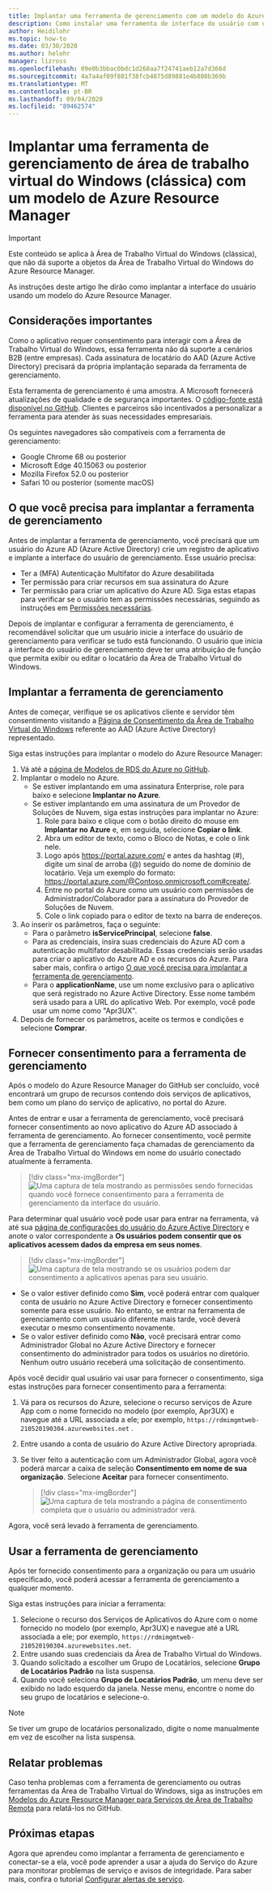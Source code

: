 ```yaml
---
title: Implantar uma ferramenta de gerenciamento com um modelo do Azure Resource Manager – Azure
description: Como instalar uma ferramenta de interface do usuário com um modelo Azure Resource Manager para gerenciar recursos da área de trabalho virtual do Windows (clássico).
author: Heidilohr
ms.topic: how-to
ms.date: 03/30/2020
ms.author: helohr
manager: lizross
ms.openlocfilehash: 09e0b3bbac0bdc1d268aa7f24741aeb12a7d366d
ms.sourcegitcommit: 4a7a4af09f881f38fcb4875d89881e4b808b369b
ms.translationtype: MT
ms.contentlocale: pt-BR
ms.lasthandoff: 09/04/2020
ms.locfileid: "89462574"
---
```

# <a name="deploy-a-windows-virtual-desktop-classic-management-tool-with-an-azure-resource-manager-template"></a>Implantar uma ferramenta de gerenciamento de área de trabalho virtual do Windows (clássica) com um modelo de Azure Resource Manager

>[!IMPORTANT]
>Este conteúdo se aplica à Área de Trabalho Virtual do Windows (clássica), que não dá suporte a objetos da Área de Trabalho Virtual do Windows do Azure Resource Manager.

As instruções deste artigo lhe dirão como implantar a interface do usuário usando um modelo do Azure Resource Manager.

## <a name="important-considerations"></a>Considerações importantes

Como o aplicativo requer consentimento para interagir com a Área de Trabalho Virtual do Windows, essa ferramenta não dá suporte a cenários B2B (entre empresas). Cada assinatura de locatário do AAD (Azure Active Directory) precisará da própria implantação separada da ferramenta de gerenciamento.

Esta ferramenta de gerenciamento é uma amostra. A Microsoft fornecerá atualizações de qualidade e de segurança importantes. O [código-fonte está disponível no GitHub](https://github.com/Azure/RDS-Templates/tree/master/wvd-templates/wvd-management-ux/deploy). Clientes e parceiros são incentivados a personalizar a ferramenta para atender às suas necessidades empresariais.

Os seguintes navegadores são compatíveis com a ferramenta de gerenciamento:
- Google Chrome 68 ou posterior
- Microsoft Edge 40.15063 ou posterior
- Mozilla Firefox 52.0 ou posterior
- Safari 10 ou posterior (somente macOS)

## <a name="what-you-need-to-deploy-the-management-tool"></a>O que você precisa para implantar a ferramenta de gerenciamento

Antes de implantar a ferramenta de gerenciamento, você precisará que um usuário do Azure AD (Azure Active Directory) crie um registro de aplicativo e implante a interface do usuário de gerenciamento. Esse usuário precisa:

- Ter a (MFA) Autenticação Multifator do Azure desabilitada
- Ter permissão para criar recursos em sua assinatura do Azure
- Ter permissão para criar um aplicativo do Azure AD. Siga estas etapas para verificar se o usuário tem as permissões necessárias, seguindo as instruções em [Permissões necessárias](../../active-directory/develop/howto-create-service-principal-portal.md#permissions-required-for-registering-an-app).

Depois de implantar e configurar a ferramenta de gerenciamento, é recomendável solicitar que um usuário inicie a interface do usuário de gerenciamento para verificar se tudo está funcionando. O usuário que inicia a interface do usuário de gerenciamento deve ter uma atribuição de função que permita exibir ou editar o locatário da Área de Trabalho Virtual do Windows.

## <a name="deploy-the-management-tool"></a>Implantar a ferramenta de gerenciamento

Antes de começar, verifique se os aplicativos cliente e servidor têm consentimento visitando a [Página de Consentimento da Área de Trabalho Virtual do Windows](https://rdweb.wvd.microsoft.com) referente ao AAD (Azure Active Directory) representado.

Siga estas instruções para implantar o modelo do Azure Resource Manager:

1. Vá até a [página de Modelos de RDS do Azure no GitHub](https://github.com/Azure/RDS-Templates/tree/master/wvd-templates/wvd-management-ux/deploy).
2. Implantar o modelo no Azure.
    - Se estiver implantando em uma assinatura Enterprise, role para baixo e selecione **Implantar no Azure**.
    - Se estiver implantando em uma assinatura de um Provedor de Soluções de Nuvem, siga estas instruções para implantar no Azure:
        1. Role para baixo e clique com o botão direito do mouse em **Implantar no Azure** e, em seguida, selecione **Copiar o link**.
        2. Abra um editor de texto, como o Bloco de Notas, e cole o link nele.
        3. Logo após <https://portal.azure.com/> e antes da hashtag (#), digite um sinal de arroba (@) seguido do nome de domínio de locatário. Veja um exemplo do formato: <https://portal.azure.com/@Contoso.onmicrosoft.com#create/>.
        4. Entre no portal do Azure como um usuário com permissões de Administrador/Colaborador para a assinatura do Provedor de Soluções de Nuvem.
        5. Cole o link copiado para o editor de texto na barra de endereços.
3. Ao inserir os parâmetros, faça o seguinte:
    - Para o parâmetro **isServicePrincipal**, selecione **false**.
    - Para as credenciais, insira suas credenciais do Azure AD com a autenticação multifator desabilitada. Essas credenciais serão usadas para criar o aplicativo do Azure AD e os recursos do Azure. Para saber mais, confira o artigo [O que você precisa para implantar a ferramenta de gerenciamento](#what-you-need-to-deploy-the-management-tool).
    - Para o **applicationName**, use um nome exclusivo para o aplicativo que será registrado no Azure Active Directory. Esse nome também será usado para a URL do aplicativo Web. Por exemplo, você pode usar um nome como "Apr3UX".
4. Depois de fornecer os parâmetros, aceite os termos e condições e selecione **Comprar**.

## <a name="provide-consent-for-the-management-tool"></a>Fornecer consentimento para a ferramenta de gerenciamento

Após o modelo do Azure Resource Manager do GitHub ser concluído, você encontrará um grupo de recursos contendo dois serviços de aplicativos, bem como um plano do serviço de aplicativo, no portal do Azure.

Antes de entrar e usar a ferramenta de gerenciamento, você precisará fornecer consentimento ao novo aplicativo do Azure AD associado à ferramenta de gerenciamento. Ao fornecer consentimento, você permite que a ferramenta de gerenciamento faça chamadas de gerenciamento da Área de Trabalho Virtual do Windows em nome do usuário conectado atualmente à ferramenta.

> [!div class="mx-imgBorder"]
> ![Uma captura de tela mostrando as permissões sendo fornecidas quando você fornece consentimento para a ferramenta de gerenciamento da interface do usuário.](../media/management-ui-delegated-permissions.png)

Para determinar qual usuário você pode usar para entrar na ferramenta, vá até sua [página de configurações do usuário do Azure Active Directory](https://portal.azure.com/#blade/Microsoft_AAD_IAM/StartboardApplicationsMenuBlade/UserSettings/menuId/) e anote o valor correspondente a **Os usuários podem consentir que os aplicativos acessem dados da empresa em seus nomes**.

> [!div class="mx-imgBorder"]
> ![Uma captura de tela mostrando se os usuários podem dar consentimento a aplicativos apenas para seu usuário.](../media/management-ui-user-consent-allowed.png)

- Se o valor estiver definido como **Sim**, você poderá entrar com qualquer conta de usuário no Azure Active Directory e fornecer consentimento somente para esse usuário. No entanto, se entrar na ferramenta de gerenciamento com um usuário diferente mais tarde, você deverá executar o mesmo consentimento novamente.
- Se o valor estiver definido como **Não**, você precisará entrar como Administrador Global no Azure Active Directory e fornecer consentimento do administrador para todos os usuários no diretório. Nenhum outro usuário receberá uma solicitação de consentimento.


Após você decidir qual usuário vai usar para fornecer o consentimento, siga estas instruções para fornecer consentimento para a ferramenta:

1. Vá para os recursos do Azure, selecione o recurso serviços de Azure App com o nome fornecido no modelo (por exemplo, Apr3UX) e navegue até a URL associada a ele; por exemplo,  `https://rdmimgmtweb-210520190304.azurewebsites.net` .
2. Entre usando a conta de usuário do Azure Active Directory apropriada.
3. Se tiver feito a autenticação com um Administrador Global, agora você poderá marcar a caixa de seleção **Consentimento em nome de sua organização**. Selecione **Aceitar** para fornecer consentimento.

   > [!div class="mx-imgBorder"]
   > ![Uma captura de tela mostrando a página de consentimento completa que o usuário ou administrador verá.](../media/management-ui-consent-page.png)

Agora, você será levado à ferramenta de gerenciamento.

## <a name="use-the-management-tool"></a>Usar a ferramenta de gerenciamento

Após ter fornecido consentimento para a organização ou para um usuário especificado, você poderá acessar a ferramenta de gerenciamento a qualquer momento.

Siga estas instruções para iniciar a ferramenta:

1. Selecione o recurso dos Serviços de Aplicativos do Azure com o nome fornecido no modelo (por exemplo, Apr3UX) e navegue até a URL associada a ele; por exemplo, `https://rdmimgmtweb-210520190304.azurewebsites.net`.
2. Entre usando suas credenciais da Área de Trabalho Virtual do Windows.
3. Quando solicitado a escolher um Grupo de Locatários, selecione **Grupo de Locatários Padrão** na lista suspensa.
4. Quando você seleciona **Grupo de Locatários Padrão**, um menu deve ser exibido no lado esquerdo da janela. Nesse menu, encontre o nome do seu grupo de locatários e selecione-o.

  > [!NOTE]
  > Se tiver um grupo de locatários personalizado, digite o nome manualmente em vez de escolher na lista suspensa.

## <a name="report-issues"></a>Relatar problemas

Caso tenha problemas com a ferramenta de gerenciamento ou outras ferramentas da Área de Trabalho Virtual do Windows, siga as instruções em [Modelos do Azure Resource Manager para Serviços de Área de Trabalho Remota](https://github.com/Azure/RDS-Templates/blob/master/README.md) para relatá-los no GitHub.

## <a name="next-steps"></a>Próximas etapas

Agora que aprendeu como implantar a ferramenta de gerenciamento e conectar-se a ela, você pode aprender a usar a ajuda do Serviço do Azure para monitorar problemas de serviço e avisos de integridade. Para saber mais, confira o tutorial [Configurar alertas de serviço](set-up-service-alerts-2019.md).